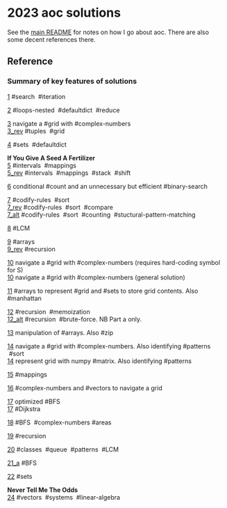# 2023 aoc solutions

See the [main README](https://github.com/maread99/aoc) for notes on how I go about aoc. There are also some decent references there.

## Reference

### Summary of key features of solutions

[1](./01.py) #search &nbsp;#iteration  

[2](./02.py) #loops-nested &nbsp;#defaultdict  &nbsp;#reduce  

[3](./03.py) navigate a #grid with #complex-numbers  
[3_rev](./03_rev.py) #tuples &nbsp;#grid  

[4](./04.py) #sets &nbsp;#defaultdict  

**If You Give A Seed A Fertilizer**  
[5](./05.py) #intervals &nbsp;#mappings  
[5_rev](./05_rev.py) #intervals &nbsp;#mappings &nbsp;#stack &nbsp;#shift  

[6](./06.py) conditional #count and an unnecessary but efficient #binary-search  

[7](./07.py) #codify-rules &nbsp;#sort  
[7_rev](./07_rev.py) #codify-rules &nbsp;#sort &nbsp;#compare  
[7_alt](./07_alt.py) #codify-rules &nbsp;#sort &nbsp;#counting &nbsp;#stuctural-pattern-matching  

[8](./08.py) #LCM  

[9](./09.py) #arrays  
[9_rev](./09_rev.py) #recursion  

[10](./10.py) navigate a #grid with #complex-numbers  (requires hard-coding symbol for S)  
[10](./10_rev.py) navigate a #grid with #complex-numbers  (general solution)  

[11](./11.py) #arrays to represent #grid and #sets to store grid contents. Also #manhattan  

[12](./12.py) #recursion &nbsp;#memoization  
[12_alt](./12_alt.py) #recursion &nbsp;#brute-force.  NB Part a only.  

[13](./13_rev.py) manipulation of #arrays. Also #zip  

[14](./14.py) navigate a #grid with #complex-numbers. Also identifying #patterns &nbsp;#sort  
[14](./14_rev.py) represent grid with numpy #matrix. Also identifying #patterns  

[15](./15.py) #mappings  

[16](./16.py) #complex-numbers and #vectors to navigate a grid  

[17](./17.py) optimized #BFS  
[17](./17_rev.py) #Dijkstra  

[18](./18.py) #BFS &nbsp;#complex-numbers  #areas

[19](./19.py) #recursion  

[20](./20.py) #classes &nbsp;#queue &nbsp;#patterns &nbsp;#LCM  

[21_a](./21_a.py) #BFS  

[22](./22.py) #sets  

**Never Tell Me The Odds**  
[24](./24.py) #vectors &nbsp;#systems &nbsp;#linear-algebra
